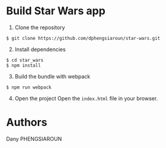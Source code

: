 # Build Star Wars app

1. Clone the repository
````
$ git clone https://github.com/dphengsiaroun/star-wars.git
````

2. Install dependencies
````
$ cd star_wars
$ npm install
````

3. Build the bundle with webpack
````
$ npm run webpack
````

4. Open the project
Open the `index.html` file in your browser.


# Authors
Dany PHENGSIAROUN

